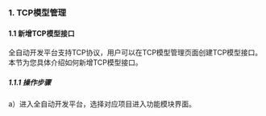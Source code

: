 ### 1. TCP模型管理

#### 1.1 新增TCP模型接口

全自动开发平台支持TCP协议，用户可以在TCP模型管理页面创建TCP模型接口。本节为您具体介绍如何新增TCP模型接口。

##### 1.1.1 操作步骤

a）进入全自动开发平台，选择对应项目进入功能模块界面。
